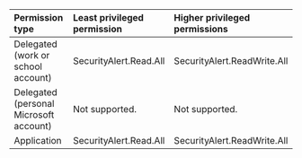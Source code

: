 |Permission type|Least privileged permission|Higher privileged permissions|
|:---|:---|:---|
|Delegated (work or school account)|SecurityAlert.Read.All|SecurityAlert.ReadWrite.All|
|Delegated (personal Microsoft account)|Not supported.|Not supported.|
|Application|SecurityAlert.Read.All|SecurityAlert.ReadWrite.All|

